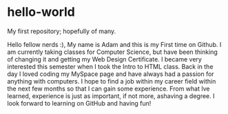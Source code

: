# hello-world
My first repository; hopefully of many.

Hello fellow nerds :), 
  My name is Adam and this is my First time on Github. I am currently taking classes for Computer Science, but have been thinking of changing it and getting my Web Design Certificate. I became very interested this semester when I took the Intro to HTML class. Back in the day I loved coding my MySpace page and have always had a passion for anything with computers. I hope to find a job within my career field within the next few months so that I can gain some experience. From what Ive learned, experience is just as important, if not more, ashaving a degree. I look forward to learning on GitHub and having fun!
